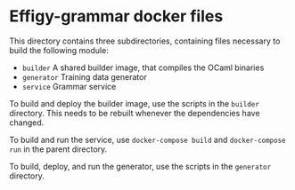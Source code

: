 # Effigy-grammar docker files

This directory contains three subdirectories, containing files
necessary to build the following module:

- `builder` A shared builder image, that compiles the OCaml binaries
- `generator` Training data generator
- `service` Grammar service

To build and deploy the builder image, use the scripts in the `builder` directory.
This needs to be rebuilt whenever the dependencies have changed.

To build and run the service, use `docker-compose build` and
`docker-compose run` in the parent directory.

To build, deploy, and run the generator, use the scripts in the `generator` directory.

